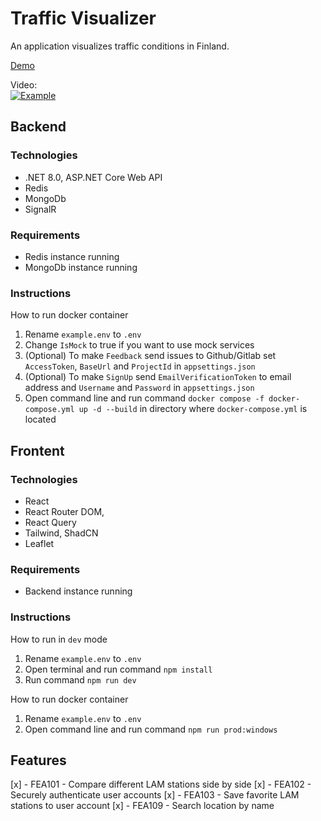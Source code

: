 # Traffic Visualizer
An application visualizes traffic conditions in Finland.

[Demo](http://128.214.255.43:5175)

Video:  
[![Example](https://img.youtube.com/vi/VR0w8zUlHQQ/0.jpg)](https://www.youtube.com/watch?v=l5toTQrJ1rY&list=PLwfyMEDWsaKNkNC93vcW9WIPF-7pGf-Z1)

## Backend
### Technologies
  - .NET 8.0, ASP.NET Core Web API
  - Redis
  - MongoDb
  - SignalR

### Requirements

  - Redis instance running
  - MongoDb instance running

### Instructions

How to run docker container
  1. Rename `example.env` to `.env`
  2. Change `IsMock` to true if you want to use mock services
  3. (Optional) To make `Feedback` send issues to Github/Gitlab set `AccessToken`, `BaseUrl` and `ProjectId` in `appsettings.json`
  4. (Optional) To make `SignUp` send `EmailVerificationToken` to email address and `Username` and `Password` in `appsettings.json`
  5. Open command line and run command `docker compose -f docker-compose.yml up -d --build` in directory where `docker-compose.yml` is located

## Frontent
### Technologies
  - React
  - React Router DOM,
  - React Query
  - Tailwind, ShadCN
  - Leaflet

### Requirements
  - Backend instance running

### Instructions
How to run in `dev` mode

  1. Rename `example.env` to `.env`
  2. Open terminal and run command `npm install`
  2. Run command `npm run dev`
  
How to run docker container

  1. Rename `example.env` to `.env`
  2. Open command line and run command `npm run prod:windows`

## Features
[x] - FEA101 - Compare different LAM stations side by side
[x] - FEA102 - Securely authenticate user accounts
[x] - FEA103 - Save favorite LAM stations to user account
[x] - FEA109 - Search location by name
